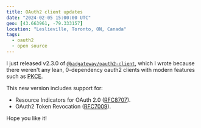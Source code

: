 ```yaml
---
title: OAuth2 client updates 
date: "2024-02-05 15:00:00 UTC"
geo: [43.663961, -79.333157]
location: "Leslieville, Toronto, ON, Canada"
tags:
  - oauth2
  - open source
---
```


I just released v2.3.0 of [`@badgateway/oauth2-client`][1], which I wrote
because there weren't any lean, 0-dependency oauth2 clients with modern
features such as [PKCE][2].

This new version includes support for:

* Resource Indicators for OAuth 2.0 ([RFC8707][5]).
* OAuth2 Token Revocation ([RFC7009][6]).

Hope you like it!


[1]: https://www.npmjs.com/package/@badgateway/oauth2-client
[2]: https://datatracker.ietf.org/doc/html/rfc7636
[5]: https://datatracker.ietf.org/doc/html/rfc8707 "https://datatracker.ietf.org/doc/html/rfc8707"
[6]: https://datatracker.ietf.org/doc/html/rfc7009 "OAuth 2.0 Token Revocation"
